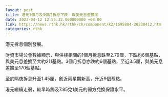 ```yaml
---
layout: post
title: 港元1個月及3個月拆息下跌　與美元息差擴闊
date: 2023-04-12 12:55:32.000000000 +08:00
link: https://news.rthk.hk/rthk/ch/component/k2/1695884-20230412.htm
categories: rthk
---
```


港元拆息個別發展。

財資市場公會數據顯示，與供樓相關的1個月拆息跌至2.79厘，下跌約6個基點，與美元息差擴至大約211基點。3個月拆息亦跌約6個基點，至近3.5厘，與美元息差擴至170個基點。

至於隔夜拆息升至1.45厘，創近兩星期新高，升近9個基點。

港元繼續走弱，較早時觸及7.85兌1美元的弱方兌換保證水平。
